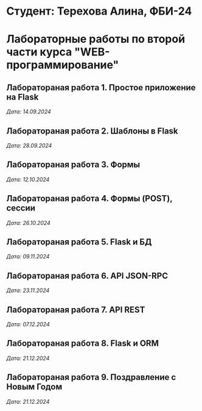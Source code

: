 # Студент: Терехова Алина, ФБИ-24 

# Лабораторные работы по второй части курса "WEB-программирование"

## Лаборатораная работа 1. Простое приложение на Flask

*Дата: 14.09.2024*

## Лаборатораная работа 2. Шаблоны в Flask

*Дата: 28.09.2024*

## Лаборатораная работа 3. Формы

*Дата: 12.10.2024*

## Лаборатораная работа 4. Формы (POST), сессии

*Дата: 26.10.2024*

## Лаборатораная работа 5. Flask и БД

*Дата: 09.11.2024*

## Лаборатораная работа 6. API JSON-RPC

*Дата: 23.11.2024*

## Лаборатораная работа 7. API REST

*Дата: 07.12.2024*

## Лаборатораная работа 8. Flask и ORM

*Дата: 21.12.2024*

## Лаборатораная работа 9. Поздравление с Новым Годом

*Дата: 21.12.2024*